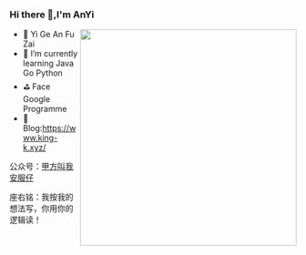 ### Hi there 👋,I'm AnYi

<img align='right' src="https://github-readme-stats.vercel.app/api?username=AnYi-Sec&show_icons=true&theme=radical" width="380">

- 🔭 Yi Ge An Fu Zai
- 🌱 I’m currently learning Java Go Python
- ⛳️ Face Google Programme
- 🤔 Blog:https://www.king-k.xyz/

公众号：[甲方叫我安服仔](https://mp.weixin.qq.com/s/CUCSbpsMEOevXXhrQA4Y1Q)

座右铭：我按我的想法写，你用你的逻辑读！
